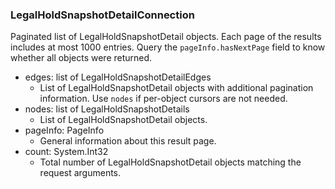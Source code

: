 ### LegalHoldSnapshotDetailConnection
Paginated list of LegalHoldSnapshotDetail objects. Each page of the results includes at most 1000 entries. Query the `pageInfo.hasNextPage` field to know whether all objects were returned.

- edges: list of LegalHoldSnapshotDetailEdges
  - List of LegalHoldSnapshotDetail objects with additional pagination information. Use `nodes` if per-object cursors are not needed.
- nodes: list of LegalHoldSnapshotDetails
  - List of LegalHoldSnapshotDetail objects.
- pageInfo: PageInfo
  - General information about this result page.
- count: System.Int32
  - Total number of LegalHoldSnapshotDetail objects matching the request arguments.
